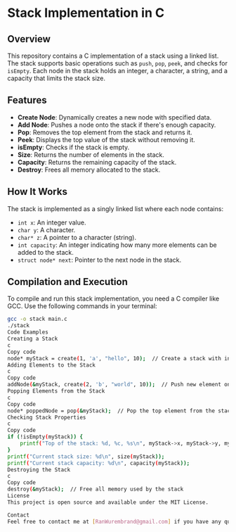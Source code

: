 # Stack Implementation in C

## Overview
This repository contains a C implementation of a stack using a linked list. The stack supports basic operations such as `push`, `pop`, `peek`, and checks for `isEmpty`. Each node in the stack holds an integer, a character, a string, and a capacity that limits the stack size.

## Features
- **Create Node**: Dynamically creates a new node with specified data.
- **Add Node**: Pushes a node onto the stack if there's enough capacity.
- **Pop**: Removes the top element from the stack and returns it.
- **Peek**: Displays the top value of the stack without removing it.
- **isEmpty**: Checks if the stack is empty.
- **Size**: Returns the number of elements in the stack.
- **Capacity**: Returns the remaining capacity of the stack.
- **Destroy**: Frees all memory allocated to the stack.

## How It Works
The stack is implemented as a singly linked list where each node contains:
- `int x`: An integer value.
- `char y`: A character.
- `char* z`: A pointer to a character (string).
- `int capacity`: An integer indicating how many more elements can be added to the stack.
- `struct node* next`: Pointer to the next node in the stack.

## Compilation and Execution
To compile and run this stack implementation, you need a C compiler like GCC. Use the following commands in your terminal:

```bash
gcc -o stack main.c
./stack
Code Examples
Creating a Stack
c
Copy code
node* myStack = create(1, 'a', "hello", 10);  // Create a stack with initial capacity of 10
Adding Elements to the Stack
c
Copy code
addNode(&myStack, create(2, 'b', "world", 10));  // Push new element onto the stack
Popping Elements from the Stack
c
Copy code
node* poppedNode = pop(&myStack);  // Pop the top element from the stack
Checking Stack Properties
c
Copy code
if (!isEmpty(myStack)) {
    printf("Top of the stack: %d, %c, %s\n", myStack->x, myStack->y, myStack->z);
}
printf("Current stack size: %d\n", size(myStack));
printf("Current stack capacity: %d\n", capacity(myStack));
Destroying the Stack
c
Copy code
destroy(&myStack);  // Free all memory used by the stack
License
This project is open source and available under the MIT License.

Contact
Feel free to contact me at [RanWurembrand@gmail.com] if you have any questions or contributions to the project.
